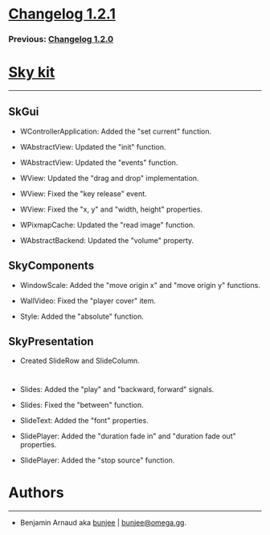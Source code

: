 # [Changelog 1.2.1](http://omega.gg/Sky/changes/1.2.1.html)

### Previous: [Changelog 1.2.0](1.2.0.html)

# [Sky kit](http://omega.gg/Sky)
---

## SkGui

- WControllerApplication: Added the "set current" function.

- WAbstractView: Updated the "init" function.

- WAbstractView: Updated the "events" function.

- WView: Updated the "drag and drop" implementation.

- WView: Fixed the "key release" event.

- WView: Fixed the "x, y" and "width, height" properties.

- WPixmapCache: Updated the "read image" function.

- WAbstractBackend: Updated the "volume" property.


## SkyComponents

- WindowScale: Added the "move origin x" and "move origin y" functions.

- WallVideo: Fixed the "player cover" item.

- Style: Added the "absolute" function.


## SkyPresentation

- Created SlideRow and SlideColumn.

#

- Slides: Added the "play" and "backward, forward" signals.

- Slides: Fixed the "between" function.

- SlideText: Added the "font" properties.

- SlidePlayer: Added the "duration fade in" and "duration fade out" properties.

- SlidePlayer: Added the "stop source" function.


# Authors
---

- Benjamin Arnaud aka [bunjee](http://bunjee.me) | <bunjee@omega.gg>.
